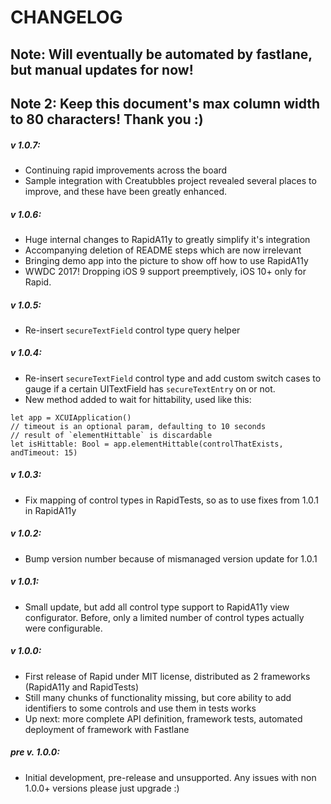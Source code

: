 # CHANGELOG
## Note: Will eventually be automated by fastlane, but manual updates for now!
## Note 2: Keep this document's max column width to 80 characters! Thank you :) 

##### v 1.0.7:
- Continuing rapid improvements across the board
- Sample integration with Creatubbles project revealed
several places to improve, and these have been greatly enhanced.

##### v 1.0.6:
- Huge internal changes to RapidA11y to greatly simplify it's integration
- Accompanying deletion of README steps which are now irrelevant
- Bringing demo app into the picture to show off how to use RapidA11y
- WWDC 2017! Dropping iOS 9 support preemptively, iOS 10+ only for Rapid.

##### v 1.0.5:
- Re-insert `secureTextField` control type query helper

##### v 1.0.4:
- Re-insert `secureTextField` control type and add custom switch cases to gauge
if a certain UITextField has `secureTextEntry` on or not.
- New method added to wait for hittability, used like this:
```
let app = XCUIApplication()
// timeout is an optional param, defaulting to 10 seconds
// result of `elementHittable` is discardable
let isHittable: Bool = app.elementHittable(controlThatExists, andTimeout: 15)
```

##### v 1.0.3:
- Fix mapping of control types in RapidTests, so as to use fixes from 1.0.1
in RapidA11y

##### v 1.0.2:
- Bump version number because of mismanaged version update for 1.0.1

##### v 1.0.1:
- Small update, but add all control type support to RapidA11y view
configurator. Before, only a limited number of control types actually were
configurable.  

##### v 1.0.0:
- First release of Rapid under MIT license, distributed as 2 frameworks
(RapidA11y and RapidTests)
- Still many chunks of functionality missing, but core ability to add
identifiers to some controls and use them in tests works
- Up next: more complete API definition, framework tests,
automated deployment of framework with Fastlane

##### pre v. 1.0.0:
- Initial development, pre-release and unsupported. Any issues with non 1.0.0+
versions please just upgrade :)
